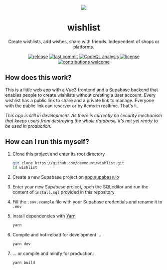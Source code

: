 <p align="center">
<img src="https://user-images.githubusercontent.com/5441654/121005785-73fb5000-c790-11eb-82ea-ab8bd4b3d448.png" />
</p>

<h1 align="center">wishlist</h1>
<p align="center">Create wishlists, add wishes, share with friends. Independent of shops or platforms.</p>

<p align="center">
<a href="https://github.com/devmount/wishlist/releases" target="_blank"><img src="https://img.shields.io/github/v/tag/devmount/wishlist.svg?label=wishlist&colorB=00abfb&style=flat-square" alt="release" /></a>
<a href="https://github.com/devmount/wishlist/commits/main" target="_blank"><img src="https://img.shields.io/github/last-commit/devmount/wishlist?label=updated&color=00abfb&style=flat-square" alt="last commit" /></a>
<a href="https://github.com/devmount/wishlist/actions?query=workflow%3ACodeQL" target="_blank"><img src="https://img.shields.io/github/workflow/status/devmount/wishlist/CodeQL?label=CodeQL&logo=github&color=00abfb&style=flat-square" alt="CodeQL analysis" /></a>
<a href="./LICENSE" target="_blank"><img src="https://img.shields.io/github/license/devmount/wishlist.svg?colorB=00abfb&style=flat-square" alt="license" /></a>
<a href="./.github/CONTRIBUTING.md" target="_blank"><img src="https://img.shields.io/badge/contributions-welcome-00abfb.svg?style=flat-square" alt="contributions welcome" /></a>
</p>

## How does this work?

This is a little web app with a Vue3 frontend and a Supabase backend that enables people to create wishlists without creating a user account. Every wishlist has a public link to share and a private link to manage. Everyone with the public link can reserver or by items in realtime. That's it.

*This app is still in development. As there is currently no security mechanism that keeps users from destroying the whole database, it's not yet ready to be used in production.*

## How can I run this myself?

1. Clone this project and enter its root directory

    ```bash
    git clone https://github.com/devmount/wishlist.git
    cd wishlist
    ```

2. Create a new Supabase project on [app.supabase.io](https://app.supabase.io/)
3. Enter your new Supabase project, open the SQLeditor and run the content of `install.sql` provided in this repository
4. Fill the `.env.example` file with your Supabase credentials and rename it to `.env`
5. Install dependencies with [Yarn](https://yarnpkg.com/getting-started)

    ```bash
    yarn
    ```

6. Compile and hot-reload for development ...

    ```bash
    yarn dev
    ```

7. ... or compile and minify for production:

    ```bash
    yarn build
    ```
